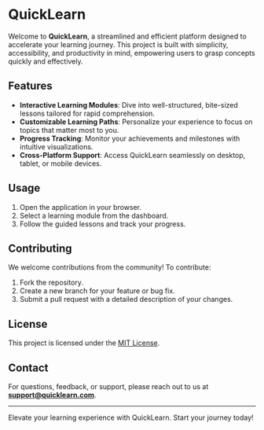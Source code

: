 # QuickLearn

Welcome to **QuickLearn**, a streamlined and efficient platform designed to accelerate your learning journey. This project is built with simplicity, accessibility, and productivity in mind, empowering users to grasp concepts quickly and effectively.

## Features

- **Interactive Learning Modules**: Dive into well-structured, bite-sized lessons tailored for rapid comprehension.
- **Customizable Learning Paths**: Personalize your experience to focus on topics that matter most to you.
- **Progress Tracking**: Monitor your achievements and milestones with intuitive visualizations.
- **Cross-Platform Support**: Access QuickLearn seamlessly on desktop, tablet, or mobile devices.

## Usage

1. Open the application in your browser.
2. Select a learning module from the dashboard.
3. Follow the guided lessons and track your progress.

## Contributing

We welcome contributions from the community! To contribute:
1. Fork the repository.
2. Create a new branch for your feature or bug fix.
3. Submit a pull request with a detailed description of your changes.

## License

This project is licensed under the [MIT License](LICENSE).

## Contact

For questions, feedback, or support, please reach out to us at **support@quicklearn.com**.

---
Elevate your learning experience with QuickLearn. Start your journey today!